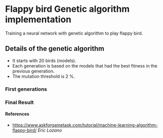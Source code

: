 # Flappy bird Genetic algorithm implementation
Training a neural network with genetic algorithm to play flappy bird.

## Details of the genetic algorithm
- It starts with 20 birds (models).
- Each generation is based on the models that had the best fitness in the previous generation.   
- The mutation threshold is 2 %.

### First generations

### Final Result


#### References
- https://www.askforgametask.com/tutorial/machine-learning-algorithm-flappy-bird/
*Eric Lozano*
